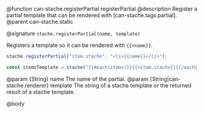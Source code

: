 @function can-stache.registerPartial registerPartial
@description Register a partial template that can be rendered with [can-stache.tags.partial].
@parent can-stache.static

@signature `stache.registerPartial(name, template)`

Registers a template so it can be rendered with `{{>name}}`.

```js
stache.registerPartial("item.stache", "<li>{{name}}</li>");

const itemsTemplate = stache("{{#each(items)}}{{>item.stache}}{{/each}}");
```

@param {String} name The name of the partial.
@param {String|can-stache.renderer} template The string of a stache template or the
returned result of a stache template.

@body
